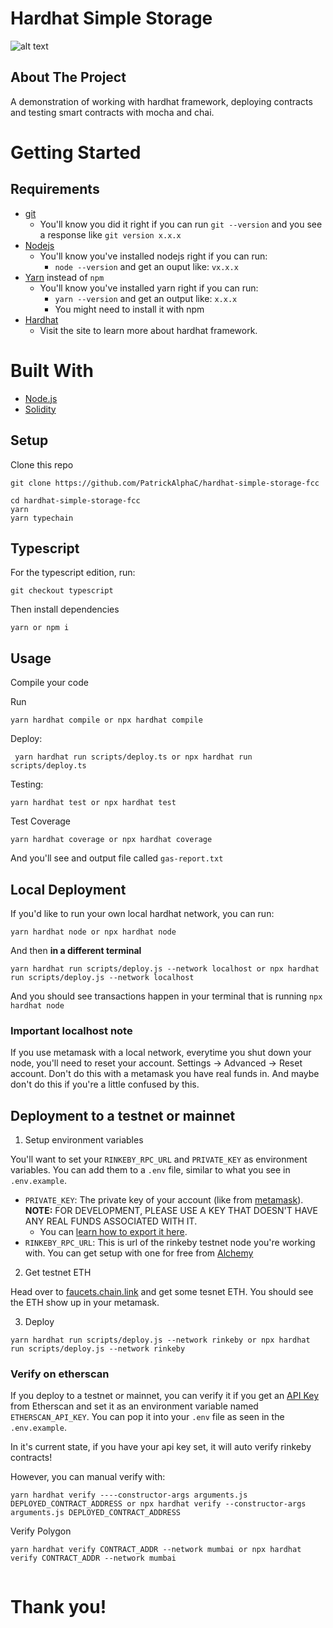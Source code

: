 # Hardhat Simple Storage

![alt text](https://user-images.githubusercontent.com/176499/96893278-ebc67580-1460-11eb-9530-d5df3a3d65d0.png)

## About The Project

A demonstration of working with hardhat framework, deploying contracts and testing smart contracts with mocha and chai.

# Getting Started

## Requirements

- [git](https://git-scm.com/book/en/v2/Getting-Started-Installing-Git)
  - You'll know you did it right if you can run `git --version` and you see a response like `git version x.x.x`
- [Nodejs](https://nodejs.org/en/)
  - You'll know you've installed nodejs right if you can run:
    - `node --version` and get an ouput like: `vx.x.x`
- [Yarn](https://classic.yarnpkg.com/lang/en/docs/install/) instead of `npm`
  - You'll know you've installed yarn right if you can run:
    - `yarn --version` and get an output like: `x.x.x`
    - You might need to install it with npm
- [Hardhat](https://hardhat.org/tutorial/setting-up-the-environment/)
  - Visit the site to learn more about hardhat framework.

# Built With

- [Node.js](https://nodejs.org/en/)
- [Solidity](https://docs.soliditylang.org/en/v0.8.15/)

## Setup

Clone this repo

```
git clone https://github.com/PatrickAlphaC/hardhat-simple-storage-fcc

cd hardhat-simple-storage-fcc
yarn
yarn typechain
```

## Typescript

For the typescript edition, run:

```
git checkout typescript
```

Then install dependencies

```
yarn or npm i
```

## Usage

Compile your code

Run

```
yarn hardhat compile or npx hardhat compile
```

Deploy:

```
 yarn hardhat run scripts/deploy.ts or npx hardhat run scripts/deploy.ts
```

Testing:

```
yarn hardhat test or npx hardhat test
```

Test Coverage

```
yarn hardhat coverage or npx hardhat coverage

```

And you'll see and output file called `gas-report.txt`

## Local Deployment

If you'd like to run your own local hardhat network, you can run:

```
yarn hardhat node or npx hardhat node
```

And then **in a different terminal**

```
yarn hardhat run scripts/deploy.js --network localhost or npx hardhat run scripts/deploy.js --network localhost
```

And you should see transactions happen in your terminal that is running `npx hardhat node`

### Important localhost note

If you use metamask with a local network, everytime you shut down your node, you'll need to reset your account. Settings -> Advanced -> Reset account. Don't do this with a metamask you have real funds in. And maybe don't do this if you're a little confused by this.

## Deployment to a testnet or mainnet

1. Setup environment variables

You'll want to set your `RINKEBY_RPC_URL` and `PRIVATE_KEY` as environment variables. You can add them to a `.env` file, similar to what you see in `.env.example`.

- `PRIVATE_KEY`: The private key of your account (like from [metamask](https://metamask.io/)). **NOTE:** FOR DEVELOPMENT, PLEASE USE A KEY THAT DOESN'T HAVE ANY REAL FUNDS ASSOCIATED WITH IT.
  - You can [learn how to export it here](https://metamask.zendesk.com/hc/en-us/articles/360015289632-How-to-Export-an-Account-Private-Key).
- `RINKEBY_RPC_URL`: This is url of the rinkeby testnet node you're working with. You can get setup with one for free from [Alchemy](https://alchemy.com/?a=673c802981)

2. Get testnet ETH

Head over to [faucets.chain.link](https://faucets.chain.link/) and get some tesnet ETH. You should see the ETH show up in your metamask.

3. Deploy

```
yarn hardhat run scripts/deploy.js --network rinkeby or npx hardhat run scripts/deploy.js --network rinkeby
```

### Verify on etherscan

If you deploy to a testnet or mainnet, you can verify it if you get an [API Key](https://etherscan.io/myapikey) from Etherscan and set it as an environment variable named `ETHERSCAN_API_KEY`. You can pop it into your `.env` file as seen in the `.env.example`.

In it's current state, if you have your api key set, it will auto verify rinkeby contracts!

However, you can manual verify with:

```
yarn hardhat verify ----constructor-args arguments.js DEPLOYED_CONTRACT_ADDRESS or npx hardhat verify --constructor-args arguments.js DEPLOYED_CONTRACT_ADDRESS
```

Verify Polygon

```
yarn hardhat verify CONTRACT_ADDR --network mumbai or npx hardhat verify CONTRACT_ADDR --network mumbai


```

# Thank you!
